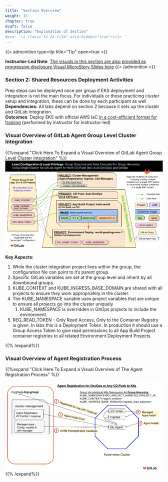 ```yaml
---
title: "Section Overview"
weight: 15
chapter: true
draft: false
description: "Explanation of Section"
#pre: '<i class="fa fa-film" aria-hidden="true"></i> '
---
```


{{< admonition type=tip title="Tip" open=true >}}

**Instructor-Led Note**: [The visuals in this section are also provided as progressive disclosure Visual MicroStory Slides here](../010_introduction/Animated_Visual_MicroStory_Slides_for_GitLab_Kubernetes_Agent_Workshop.pptx)
{{< /admonition >}}

### Section 2: Shared Resources Deployment Activities

Prep steps can be deployed once per group if EKS deployment and integration is not the main focus. For individuals or those practicing cluster setup and integration, these can be done by each participant as well<br />**Dependencies:** All labs depend on section 2 because it sets up the cluster and GitLab integration.<br />**Outcomes**: Deploy EKS with official AWS IaC [in a cost-efficient format for training](#simple--inexpensive-eks-pattern-reusable-for-training) (performed by instructor for instructor-led)

### Visual Overview of GitLab Agent Group Level Cluster Integration

{{%expand "Click Here To Expand a Visual Overview of GitLab Agent Group Level Cluster Integration" %}}![gl-k8s-agent-least-config-least-privilege](../040_gitlab_gitops_via_agent/gl-k8s-agent-least-config-least-privilege.png)

**Key Aspects:**

1. While the cluster integration project lives within the group, the configuration file can point to it’s parent group.
2. Specific GitLab variables are set at the group level and inherit by all downbound groups.
3. KUBE_CONTEXT and KUBE_INGRESS_BASE_DOMAIN are shared with all projects to ensure they work appropriately in the cluster.
4. The KUBE_NAMESPACE variable uses project variables that are unique to ensure all projects go into the cluster uniquely
   1. KUBE_NAMESPACE is overridden in GitOps projects to include the environment.
5. REG_READ_TOKEN - Only Read Access, Only to the Container Registry is given. In labs this is a Deployment Token. In production it should use a Group Access Token to give read permissions to all App Build Project container registries to all related Environment Deployment Projects.

{{% /expand%}}

### Visual Overview of Agent Registration Process

{{%expand "Click Here To Expand a Visual Overview of The Agent Registration Process" %}}

![Agent_Registration_for_DevOps_or_Any_CD_Push_to_K8s.png](./Agent_Registration_for_DevOps_or_Any_CD_Push_to_K8s.png){{% /expand%}}
